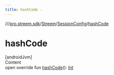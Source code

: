 ```yaml
---
title: hashCode -
---
```

//[<root>](../../../../index.md)/[pro.streem.sdk](../../index.md)/[Streem](../index.md)/[SessionConfig](index.md)/[hashCode](hash-code.md)



# hashCode  
[androidJvm]  
Content  
open override fun [hashCode](hash-code.md)(): [Int](https://kotlinlang.org/api/latest/jvm/stdlib/kotlin/-int/index.html)  




